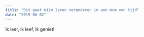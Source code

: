 ```yaml
---
title: "Dit gaat mijn leven veranderen in een mum van tijd"
date: "2019-06-02"
---
```


Ik leer, ik leef, ik geniet!
